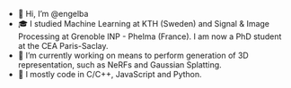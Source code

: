 - 👋 Hi, I’m @engelba
- 🎓 I studied Machine Learning at KTH (Sweden) and Signal & Image Processing at Grenoble INP - Phelma (France). I am now a PhD student at the CEA Paris-Saclay. 
- 👀 I’m currently working on means to perform generation of 3D representation, such as NeRFs and Gaussian Splatting.
- 🌱 I mostly code in C/C++, JavaScript and Python.

